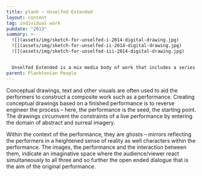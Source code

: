```yaml
---
title: plank ~ Unselfed Extended
layout: content
tag: individual work
pubdate: "2013"
summary: >-
  ![](assets/img/sketch-for-unselfed-i-2014-digital-drawing.jpg)
  ![](assets/img/sketch-for-unselfed-ii-2014-digital-drawing.jpg)
  ![](assets/img/sketch-for-unselfed-iii-2014-digital-drawing.jpg)


  Unselfed Extended is a mix media body of work that includes a series of drawings/copper plate etchings, prosthetic sculpture/masks and other props/objects. It is an interpretive work based on and furthering the artistic vision of an 80 minute performance of the same name. It is a search for a hybrid form, one which invites the viewer to engage simply with bodies moving in space, with gestures, with objects, movement, images and the spoken word...
parent: Planktonian People
---
```



Conceptual drawings, text and other visuals are often used to aid the performers to construct a composite work such as a performance. Creating conceptual drawings based on a finished performance is to reverse engineer the process – here, the performance is the seed, the starting point. The drawings circumvent the constraints of a live performance by entering the domain of abstract and surreal imagery.

Within the context of the performance, they are ghosts – mirrors reflecting the performers in a heightened sense of reality as well characters within the performance. The images, the performance and the interaction between them, indicate an imaginative space where the audience/viewer react simultaneously to all three and so further the open ended dialogue that is the aim of the original performance.
